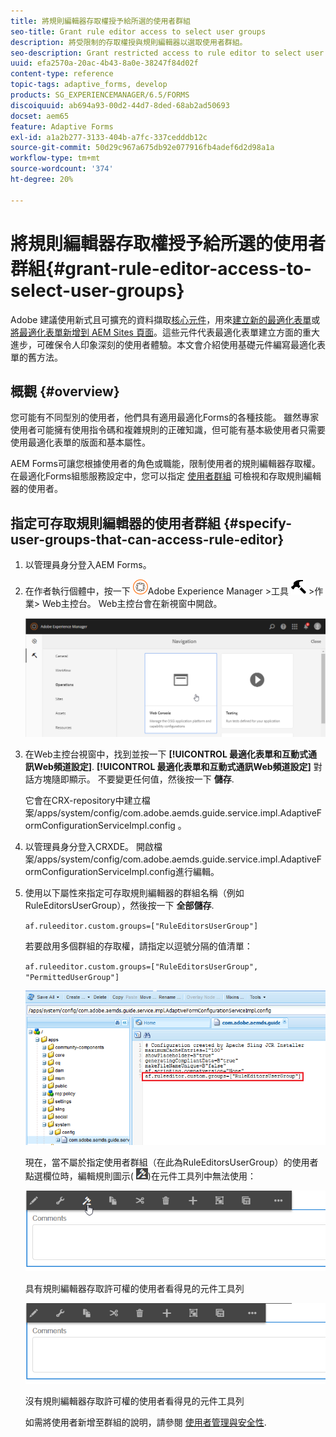 ```yaml
---
title: 將規則編輯器存取權授予給所選的使用者群組
seo-title: Grant rule editor access to select user groups
description: 將受限制的存取權授與規則編輯器以選取使用者群組。
seo-description: Grant restricted access to rule editor to select user groups.
uuid: efa2570a-20ac-4b43-8a0e-38247f84d02f
content-type: reference
topic-tags: adaptive_forms, develop
products: SG_EXPERIENCEMANAGER/6.5/FORMS
discoiquuid: ab694a93-00d2-44d7-8ded-68ab2ad50693
docset: aem65
feature: Adaptive Forms
exl-id: a1a2b277-3133-404b-a7fc-337cedddb12c
source-git-commit: 50d29c967a675db92e077916fb4adef6d2d98a1a
workflow-type: tm+mt
source-wordcount: '374'
ht-degree: 20%

---
```


# 將規則編輯器存取權授予給所選的使用者群組{#grant-rule-editor-access-to-select-user-groups}

<span class="preview">Adobe 建議使用新式且可擴充的資料擷取[核心元件](https://experienceleague.adobe.com/docs/experience-manager-core-components/using/adaptive-forms/introduction.html)，用來[建立新的最適化表單](/help/forms/using/create-an-adaptive-form-core-components.md)或[將最適化表單新增到 AEM Sites 頁面](/help/forms/using/create-or-add-an-adaptive-form-to-aem-sites-page.md)。這些元件代表最適化表單建立方面的重大進步，可確保令人印象深刻的使用者體驗。本文會介紹使用基礎元件編寫最適化表單的舊方法。</span>

## 概觀 {#overview}

您可能有不同型別的使用者，他們具有適用最適化Forms的各種技能。 雖然專家使用者可能擁有使用指令碼和複雜規則的正確知識，但可能有基本級使用者只需要使用最適化表單的版面和基本屬性。

AEM Forms可讓您根據使用者的角色或職能，限制使用者的規則編輯器存取權。 在最適化Forms組態服務設定中，您可以指定 [使用者群組](/help/sites-administering/security.md) 可檢視和存取規則編輯器的使用者。

## 指定可存取規則編輯器的使用者群組 {#specify-user-groups-that-can-access-rule-editor}

1. 以管理員身分登入AEM Forms。
1. 在作者執行個體中，按一下 ![adobeexperiencemanager](assets/adobeexperiencemanager.png)Adobe Experience Manager >工具 ![錘子](assets/hammer.png) >作業> Web主控台。 Web主控台會在新視窗中開啟。

   ![1-2](assets/1-2.png)

1. 在Web主控台視窗中，找到並按一下 **[!UICONTROL 最適化表單和互動式通訊Web頻道設定]**. **[!UICONTROL 最適化表單和互動式通訊Web頻道設定]** 對話方塊隨即顯示。 不要變更任何值，然後按一下 **儲存**.

   它會在CRX-repository中建立檔案/apps/system/config/com.adobe.aemds.guide.service.impl.AdaptiveFormConfigurationServiceImpl.config 。

1. 以管理員身分登入CRXDE。 開啟檔案/apps/system/config/com.adobe.aemds.guide.service.impl.AdaptiveFormConfigurationServiceImpl.config進行編輯。
1. 使用以下屬性來指定可存取規則編輯器的群組名稱（例如RuleEditorsUserGroup），然後按一下 **全部儲存**.

   `af.ruleeditor.custom.groups=["RuleEditorsUserGroup"]`

   若要啟用多個群組的存取權，請指定以逗號分隔的值清單：

   `af.ruleeditor.custom.groups=["RuleEditorsUserGroup", "PermittedUserGroup"]`

   ![建立使用者](assets/create_user_new.png)

   現在，當不屬於指定使用者群組（在此為RuleEditorsUserGroup）的使用者點選欄位時，編輯規則圖示( ![edit-rules1](assets/edit-rules1.png))在元件工具列中無法使用：

   ![componentstolbarwithre](assets/componentstoolbarwithre.png)

   具有規則編輯器存取許可權的使用者看得見的元件工具列

   ![componentstoolbarwithoutre](assets/componentstoolbarwithoutre.png)

   沒有規則編輯器存取許可權的使用者看得見的元件工具列

   如需將使用者新增至群組的說明，請參閱 [使用者管理與安全性](/help/sites-administering/security.md).
